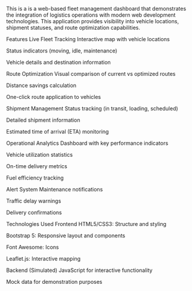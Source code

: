 This is a is a web-based fleet management dashboard that demonstrates the integration of logistics operations with modern web development technologies.
This application provides visibility into vehicle locations, shipment statuses, and route optimization capabilities.

Features
Live Fleet Tracking
Interactive map with vehicle locations

Status indicators (moving, idle, maintenance)

Vehicle details and destination information

Route Optimization
Visual comparison of current vs optimized routes

Distance savings calculation

One-click route application to vehicles

Shipment Management
Status tracking (in transit, loading, scheduled)

Detailed shipment information

Estimated time of arrival (ETA) monitoring

Operational Analytics
Dashboard with key performance indicators

Vehicle utilization statistics

On-time delivery metrics

Fuel efficiency tracking

Alert System
Maintenance notifications

Traffic delay warnings

Delivery confirmations

Technologies Used
Frontend
HTML5/CSS3: Structure and styling

Bootstrap 5: Responsive layout and components

Font Awesome: Icons

Leaflet.js: Interactive mapping

Backend (Simulated)
JavaScript for interactive functionality

Mock data for demonstration purposes



